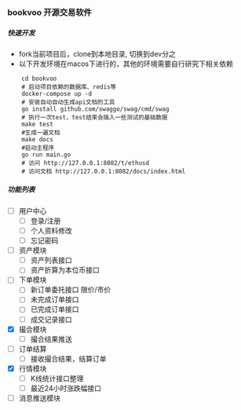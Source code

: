 ### bookvoo 开源交易软件

##### 快速开发
 - fork当前项目后，clone到本地目录, 切换到dev分之
 - 以下开发环境在macos下进行的，其他的环境需要自行研究下相关依赖
```
    cd bookvoo
    # 启动项目依赖的数据库、redis等
    docker-compose up -d
    # 安装自动自动生成api文档的工具
    go install github.com/swaggo/swag/cmd/swag
    # 执行一次test，test结束会插入一些测试的基础数据
    make test
    #生成一遍文档
    make docs
    #启动主程序 
    go run main.go
    # 访问 http://127.0.0.1:8082/t/ethusd
    # 访问文档 http://127.0.0.1:8082/docs/index.html
```

##### 功能列表
  - [ ] 用户中心
    - [ ] 登录/注册
    - [ ] 个人资料修改
    - [ ] 忘记密码
    
  - [ ] 资产模块
    - [ ] 资产列表接口
    - [ ] 资产折算为本位币接口
    
  - [ ] 下单模块
    - [ ] 新订单委托接口 限价/市价
    - [ ] 未完成订单接口
    - [ ] 已完成订单接口
    - [ ] 成交记录接口

  - [x] 撮合模块
    - [ ] 撮合结果推送

  - [ ] 订单结算
    - [ ] 接收撮合结果，结算订单 
  
  - [x] 行情模块
    - [ ] K线统计接口整理
    - [ ] 最近24小时涨跌幅接口

  - [ ] 消息推送模块
